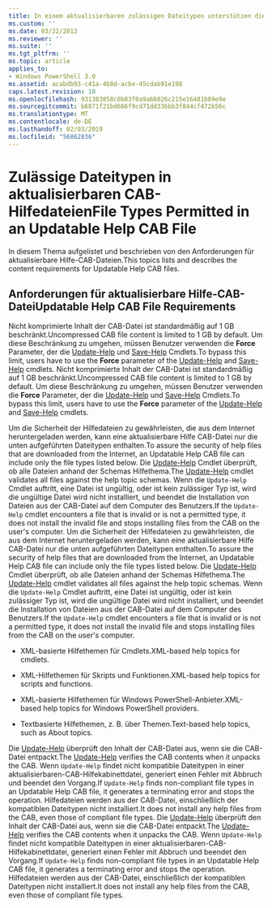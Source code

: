 ```yaml
---
title: In einem aktualisierbaren zulässigen Dateitypen unterstützen die CAB-Datei | Microsoft-Dokumentation
ms.custom: ''
ms.date: 03/22/2012
ms.reviewer: ''
ms.suite: ''
ms.tgt_pltfrm: ''
ms.topic: article
applies_to:
- Windows PowerShell 3.0
ms.assetid: acabdb93-c41a-4b8d-acbe-45cdab91e198
caps.latest.revision: 10
ms.openlocfilehash: 931383858c0b83f0a9a66026c215e16481b89e9e
ms.sourcegitcommit: b6871f21bd666f9cd71dd336bb3f844cf472b56c
ms.translationtype: MT
ms.contentlocale: de-DE
ms.lasthandoff: 02/03/2019
ms.locfileid: "56862836"
---
```

# <a name="file-types-permitted-in-an-updatable-help-cab-file"></a><span data-ttu-id="4f4a3-102">Zulässige Dateitypen in aktualisierbaren CAB-Hilfedateien</span><span class="sxs-lookup"><span data-stu-id="4f4a3-102">File Types Permitted in an Updatable Help CAB File</span></span>

<span data-ttu-id="4f4a3-103">In diesem Thema aufgelistet und beschrieben von den Anforderungen für aktualisierbare Hilfe-CAB-Dateien.</span><span class="sxs-lookup"><span data-stu-id="4f4a3-103">This topics lists and describes the content requirements for Updatable Help CAB files.</span></span>

## <a name="updatable-help-cab-file-requirements"></a><span data-ttu-id="4f4a3-104">Anforderungen für aktualisierbare Hilfe-CAB-Datei</span><span class="sxs-lookup"><span data-stu-id="4f4a3-104">Updatable Help CAB File Requirements</span></span>

<span data-ttu-id="4f4a3-105">Nicht komprimierte Inhalt der CAB-Datei ist standardmäßig auf 1 GB beschränkt.</span><span class="sxs-lookup"><span data-stu-id="4f4a3-105">Uncompressed CAB file content is limited to 1 GB by default.</span></span> <span data-ttu-id="4f4a3-106">Um diese Beschränkung zu umgehen, müssen Benutzer verwenden die **Force** Parameter, der die [Update-Help](/powershell/module/Microsoft.PowerShell.Core/Update-Help) und [Save-Help](/powershell/module/Microsoft.PowerShell.Core/Save-Help) Cmdlets.</span><span class="sxs-lookup"><span data-stu-id="4f4a3-106">To bypass this limit, users have to use the **Force** parameter of the [Update-Help](/powershell/module/Microsoft.PowerShell.Core/Update-Help) and [Save-Help](/powershell/module/Microsoft.PowerShell.Core/Save-Help) cmdlets.</span></span>
<span data-ttu-id="4f4a3-107">Nicht komprimierte Inhalt der CAB-Datei ist standardmäßig auf 1 GB beschränkt.</span><span class="sxs-lookup"><span data-stu-id="4f4a3-107">Uncompressed CAB file content is limited to 1 GB by default.</span></span> <span data-ttu-id="4f4a3-108">Um diese Beschränkung zu umgehen, müssen Benutzer verwenden die **Force** Parameter, der die [Update-Help](/powershell/module/Microsoft.PowerShell.Core/Update-Help) und [Save-Help](/powershell/module/Microsoft.PowerShell.Core/Save-Help) Cmdlets.</span><span class="sxs-lookup"><span data-stu-id="4f4a3-108">To bypass this limit, users have to use the **Force** parameter of the [Update-Help](/powershell/module/Microsoft.PowerShell.Core/Update-Help) and [Save-Help](/powershell/module/Microsoft.PowerShell.Core/Save-Help) cmdlets.</span></span>

<span data-ttu-id="4f4a3-109">Um die Sicherheit der Hilfedateien zu gewährleisten, die aus dem Internet heruntergeladen werden, kann eine aktualisierbare Hilfe CAB-Datei nur die unten aufgeführten Dateitypen enthalten.</span><span class="sxs-lookup"><span data-stu-id="4f4a3-109">To assure the security of help files that are downloaded from the Internet, an Updatable Help CAB file can include only the file types listed below.</span></span> <span data-ttu-id="4f4a3-110">Die [Update-Help](/powershell/module/Microsoft.PowerShell.Core/Update-Help) Cmdlet überprüft, ob alle Dateien anhand der Schemas Hilfethema.</span><span class="sxs-lookup"><span data-stu-id="4f4a3-110">The [Update-Help](/powershell/module/Microsoft.PowerShell.Core/Update-Help) cmdlet validates all files against the help topic schemas.</span></span> <span data-ttu-id="4f4a3-111">Wenn die `Update-Help` Cmdlet auftritt, eine Datei ist ungültig, oder ist kein zulässiger Typ ist, wird die ungültige Datei wird nicht installiert, und beendet die Installation von Dateien aus der CAB-Datei auf dem Computer des Benutzers.</span><span class="sxs-lookup"><span data-stu-id="4f4a3-111">If the `Update-Help` cmdlet encounters a file that is invalid or is not a permitted type, it does not install the invalid file and stops installing files from the CAB on the user's computer.</span></span>
<span data-ttu-id="4f4a3-112">Um die Sicherheit der Hilfedateien zu gewährleisten, die aus dem Internet heruntergeladen werden, kann eine aktualisierbare Hilfe CAB-Datei nur die unten aufgeführten Dateitypen enthalten.</span><span class="sxs-lookup"><span data-stu-id="4f4a3-112">To assure the security of help files that are downloaded from the Internet, an Updatable Help CAB file can include only the file types listed below.</span></span> <span data-ttu-id="4f4a3-113">Die [Update-Help](/powershell/module/Microsoft.PowerShell.Core/Update-Help) Cmdlet überprüft, ob alle Dateien anhand der Schemas Hilfethema.</span><span class="sxs-lookup"><span data-stu-id="4f4a3-113">The [Update-Help](/powershell/module/Microsoft.PowerShell.Core/Update-Help) cmdlet validates all files against the help topic schemas.</span></span> <span data-ttu-id="4f4a3-114">Wenn die `Update-Help` Cmdlet auftritt, eine Datei ist ungültig, oder ist kein zulässiger Typ ist, wird die ungültige Datei wird nicht installiert, und beendet die Installation von Dateien aus der CAB-Datei auf dem Computer des Benutzers.</span><span class="sxs-lookup"><span data-stu-id="4f4a3-114">If the `Update-Help` cmdlet encounters a file that is invalid or is not a permitted type, it does not install the invalid file and stops installing files from the CAB on the user's computer.</span></span>

- <span data-ttu-id="4f4a3-115">XML-basierte Hilfethemen für Cmdlets.</span><span class="sxs-lookup"><span data-stu-id="4f4a3-115">XML-based help topics for cmdlets.</span></span>

- <span data-ttu-id="4f4a3-116">XML-Hilfethemen für Skripts und Funktionen.</span><span class="sxs-lookup"><span data-stu-id="4f4a3-116">XML-based help topics for scripts and functions.</span></span>

- <span data-ttu-id="4f4a3-117">XML-basierte Hilfethemen für Windows PowerShell-Anbieter.</span><span class="sxs-lookup"><span data-stu-id="4f4a3-117">XML-based help topics for Windows PowerShell providers.</span></span>

- <span data-ttu-id="4f4a3-118">Textbasierte Hilfethemen, z. B. über Themen.</span><span class="sxs-lookup"><span data-stu-id="4f4a3-118">Text-based help topics, such as About topics.</span></span>

<span data-ttu-id="4f4a3-119">Die [Update-Help](/powershell/module/Microsoft.PowerShell.Core/Update-Help) überprüft den Inhalt der CAB-Datei aus, wenn sie die CAB-Datei entpackt.</span><span class="sxs-lookup"><span data-stu-id="4f4a3-119">The [Update-Help](/powershell/module/Microsoft.PowerShell.Core/Update-Help) verifies the CAB contents when it unpacks the CAB.</span></span> <span data-ttu-id="4f4a3-120">Wenn `Update-Help` findet nicht kompatible Dateitypen in einer aktualisierbaren-CAB-Hilfekabinettdatei, generiert einen Fehler mit Abbruch und beendet den Vorgang.</span><span class="sxs-lookup"><span data-stu-id="4f4a3-120">If `Update-Help` finds non-compliant file types in an Updatable Help CAB file, it generates a terminating error and stops the operation.</span></span> <span data-ttu-id="4f4a3-121">Hilfedateien werden aus der CAB-Datei, einschließlich der kompatiblen Dateitypen nicht installiert.</span><span class="sxs-lookup"><span data-stu-id="4f4a3-121">It does not install any help files from the CAB, even those of compliant file types.</span></span>
<span data-ttu-id="4f4a3-122">Die [Update-Help](/powershell/module/Microsoft.PowerShell.Core/Update-Help) überprüft den Inhalt der CAB-Datei aus, wenn sie die CAB-Datei entpackt.</span><span class="sxs-lookup"><span data-stu-id="4f4a3-122">The [Update-Help](/powershell/module/Microsoft.PowerShell.Core/Update-Help) verifies the CAB contents when it unpacks the CAB.</span></span> <span data-ttu-id="4f4a3-123">Wenn `Update-Help` findet nicht kompatible Dateitypen in einer aktualisierbaren-CAB-Hilfekabinettdatei, generiert einen Fehler mit Abbruch und beendet den Vorgang.</span><span class="sxs-lookup"><span data-stu-id="4f4a3-123">If `Update-Help` finds non-compliant file types in an Updatable Help CAB file, it generates a terminating error and stops the operation.</span></span> <span data-ttu-id="4f4a3-124">Hilfedateien werden aus der CAB-Datei, einschließlich der kompatiblen Dateitypen nicht installiert.</span><span class="sxs-lookup"><span data-stu-id="4f4a3-124">It does not install any help files from the CAB, even those of compliant file types.</span></span>